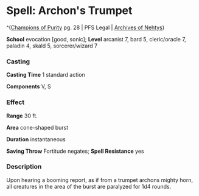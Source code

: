 # Spell: Archon's Trumpet

^([Champions of Purity][ss-archon-s-trumpet] pg. 28 | PFS Legal | [Archives of Nehtys][sn-archon-s-trumpet])

**School** evocation [good, sonic]; **Level** arcanist 7, bard 5, cleric/oracle 7, paladin 4, skald 5, sorcerer/wizard 7

### Casting

**Casting Time** 1 standard action   

**Components** V, S 

### Effect

**Range** 30 ft.   

**Area** cone-shaped burst  

**Duration** instantaneous   

**Saving Throw** Fortitude negates; **Spell Resistance** yes 

### Description

Upon hearing a booming report, as if from a trumpet archons mighty horn, all creatures in the area of the burst are paralyzed for 1d4 rounds.

[ss-archon-s-trumpet]: http://paizo.com/products/btpy8x1s
[sn-archon-s-trumpet]: http://www.archivesofnethys.com/SpellDisplay.aspx?ItemName=Archon%27s%20Trumpet